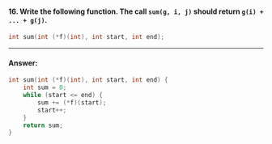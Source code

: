 #### 16. Write the following function. The call `sum(g, i, j)` should return `g(i) + ... + g(j)`.

```c
int sum(int (*f)(int), int start, int end);
```

---

#### Answer:

```c
int sum(int (*f)(int), int start, int end) {
    int sum = 0;
    while (start <= end) {
        sum += (*f)(start);
        start++;
    }
    return sum;
}
```
